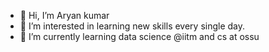 - 👋 Hi, I’m Aryan kumar
- 👀 I’m interested in learning new skills every single day.
- 🌱 I’m currently learning  data science @iitm and cs at ossu 


<!---
aryankumarakj/aryankumarakj is a ✨ special ✨ repository because its `README.md` (this file) appears on your GitHub profile.
You can click the Preview link to take a look at your changes.
--->
